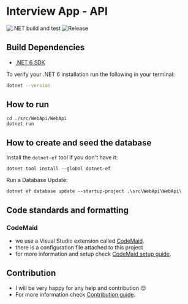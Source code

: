# Interview App - API

![.NET build and test](https://github.com/3PillarGlobal-Ostrava/interview-app-api/workflows/.NET%20build%20and%20test/badge.svg)  ![Release](https://github.com/3PillarGlobal-Ostrava/interview-app-api/workflows/Release%20app/badge.svg)

## Build Dependencies

- [.NET 6 SDK](https://dotnet.microsoft.com/download/dotnet/6.0)

To verify your .NET 6 installation run the following in your terminal:

```bash
dotnet --version
```

## How to run

```
cd ./src/WebApi/WebApi
dotnet run
```

## How to create and seed the database

Install the `dotnet-ef` tool if you don't have it:

```
dotnet tool install --global dotnet-ef
```

Run a Database Update:

```
dotnet ef database update --startup-project .\src\WebApi\WebApi\
```

## Code standards and formatting

### CodeMaid
- we use a Visual Studio extension called [CodeMaid](https://www.codemaid.net/).
- there is a configuration file attached to this project
- for more information and setup check [CodeMaid setup guide](resources/codemaid-config/CODEMAID.md).

## Contribution
- I will be very happy for any help and contribution :blush:
- For more information check [Contribution guide](/CONTRIBUTING.md). 

